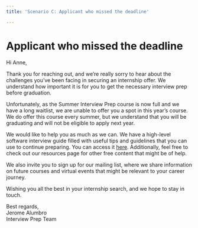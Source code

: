 ```yaml
---
title: 'Scenario C: Applicant who missed the deadline'

---
```


# Applicant who missed the deadline

Hi Anne,

Thank you for reaching out, and we’re really sorry to hear about the challenges you’ve been facing in securing an internship offer. We understand how important it is for you to get the necessary interview prep before graduation.

Unfortunately, as the Summer Interview Prep course is now full and we have a long waitlist, we are unable to offer you a spot in this year’s course. We do offer this course every summer, but we understand that you will be graduating and will not be eligible to apply next year.

We would like to help you as much as we can. We have a high-level software interview guide filled with useful tips and guidelines that you can use to continue preparing. You can access it [here](https://hackmd.io/@nesquena/HJN9k17sm?type=view). Additionally, feel free to check out our resources page for other free content that might be of help. 

We also invite you to sign up for our mailing list, where we share information on future courses and virtual events that might be relevant to your career journey.

Wishing you all the best in your internship search, and we hope to stay in touch.

Best regards,  
Jerome Alumbro  
Interview Prep Team  
